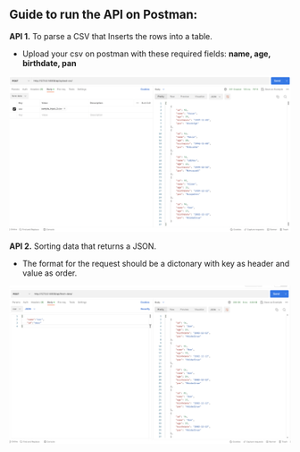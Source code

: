 ## Guide to run the API on Postman:

**API 1.** To parse a CSV that Inserts the rows into a table.
- Upload your csv on postman with these required fields: **name, age, birthdate, pan**

![Postman Screenshot 1](https://github.com/varunishad/API_project/blob/main/api2_ss.png?raw=true)


**API 2.** Sorting data that returns a JSON.
- The format for the request should be a dictonary with key as header and value as order.

![Postman Screenshot 2](https://github.com/varunishad/API_project/blob/main/api1_ss.png?raw=true)


